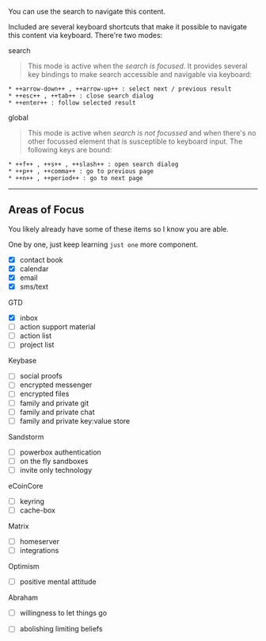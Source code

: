 You can use the search to navigate this content.

Included are several keyboard shortcuts that make it possible
to navigate this content via keyboard. There're two modes:

search  

> This mode is active when the _search is focused_. It provides several key
    bindings to make search accessible and navigable via keyboard:

    * ++arrow-down++ , ++arrow-up++ : select next / previous result
    * ++esc++ , ++tab++ : close search dialog
    * ++enter++ : follow selected result

global  

> This mode is active when _search is not focussed_ and when there's no other
    focussed element that is susceptible to keyboard input. The following keys
    are bound:

    * ++f++ , ++s++ , ++slash++ : open search dialog
    * ++p++ , ++comma++ : go to previous page
    * ++n++ , ++period++ : go to next page

---

## Areas of Focus

You likely already have some of these items so I know you are able. 

One by one, just keep learning `just one` more component.  

- [x] contact book  
- [x] calendar  
- [x] email  
- [x] sms/text  

GTD

- [x] inbox
- [ ] action support material
- [ ] action list
- [ ] project list

Keybase

- [ ] social proofs  
- [ ] encrypted messenger  
- [ ] encrypted files  
- [ ] family and private git  
- [ ] family and private chat  
- [ ] family and private key:value store  

Sandstorm  

- [ ] powerbox authentication  
- [ ] on the fly sandboxes  
- [ ] invite only technology  

eCoinCore

- [ ] keyring  
- [ ] cache-box  

Matrix

- [ ] homeserver  
- [ ] integrations  

Optimism

- [ ] positive mental attitude  

Abraham  

- [ ] willingness to let things go  
- [ ] abolishing limiting beliefs  


